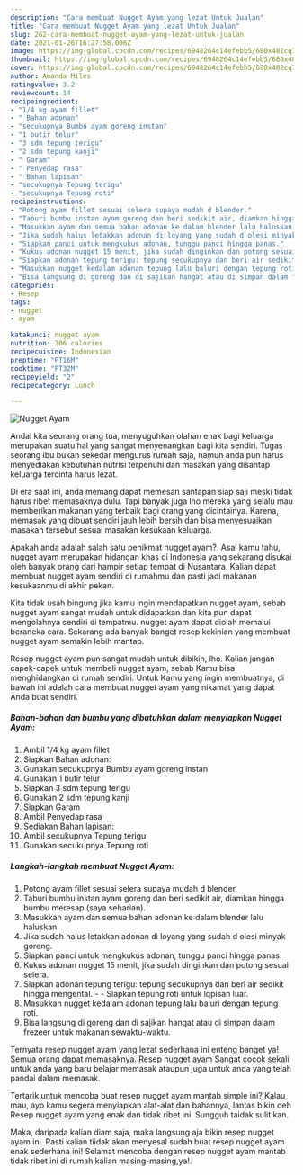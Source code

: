 ```yaml
---
description: "Cara membuat Nugget Ayam yang lezat Untuk Jualan"
title: "Cara membuat Nugget Ayam yang lezat Untuk Jualan"
slug: 262-cara-membuat-nugget-ayam-yang-lezat-untuk-jualan
date: 2021-01-26T16:27:58.006Z
image: https://img-global.cpcdn.com/recipes/6948264c14efebb5/680x482cq70/nugget-ayam-foto-resep-utama.jpg
thumbnail: https://img-global.cpcdn.com/recipes/6948264c14efebb5/680x482cq70/nugget-ayam-foto-resep-utama.jpg
cover: https://img-global.cpcdn.com/recipes/6948264c14efebb5/680x482cq70/nugget-ayam-foto-resep-utama.jpg
author: Amanda Miles
ratingvalue: 3.2
reviewcount: 14
recipeingredient:
- "1/4 kg ayam fillet"
- " Bahan adonan"
- "secukupnya Bumbu ayam goreng instan"
- "1 butir telur"
- "3 sdm tepung terigu"
- "2 sdm tepung kanji"
- " Garam"
- " Penyedap rasa"
- " Bahan lapisan"
- "secukupnya Tepung terigu"
- "secukupnya Tepung roti"
recipeinstructions:
- "Potong ayam fillet sesuai selera supaya mudah d blender."
- "Taburi bumbu instan ayam goreng dan beri sedikit air, diamkan hingga bumbu meresap (saya seharian)."
- "Masukkan ayam dan semua bahan adonan ke dalam blender lalu haluskan."
- "Jika sudah halus letakkan adonan di loyang yang sudah d olesi minyak goreng."
- "Siapkan panci untuk mengkukus adonan, tunggu panci hingga panas."
- "Kukus adonan nugget 15 menit, jika sudah dinginkan dan potong sesuai selera."
- "Siapkan adonan tepung terigu: tepung secukupnya dan beri air sedikit hingga mengental.  Siapkan tepung roti untuk lqpisan luar."
- "Masukkan nugget kedalam adonan tepung lalu baluri dengan tepung roti."
- "Bisa langsung di goreng dan di sajikan hangat atau di simpan dalam frezeer untuk makanan sewaktu-waktu."
categories:
- Resep
tags:
- nugget
- ayam

katakunci: nugget ayam 
nutrition: 206 calories
recipecuisine: Indonesian
preptime: "PT16M"
cooktime: "PT32M"
recipeyield: "2"
recipecategory: Lunch

---
```



![Nugget Ayam](https://img-global.cpcdn.com/recipes/6948264c14efebb5/680x482cq70/nugget-ayam-foto-resep-utama.jpg)

Andai kita seorang orang tua, menyuguhkan olahan enak bagi keluarga merupakan suatu hal yang sangat menyenangkan bagi kita sendiri. Tugas seorang ibu bukan sekedar mengurus rumah saja, namun anda pun harus menyediakan kebutuhan nutrisi terpenuhi dan masakan yang disantap keluarga tercinta harus lezat.

Di era  saat ini, anda memang dapat memesan santapan siap saji meski tidak harus ribet memasaknya dulu. Tapi banyak juga lho mereka yang selalu mau memberikan makanan yang terbaik bagi orang yang dicintainya. Karena, memasak yang dibuat sendiri jauh lebih bersih dan bisa menyesuaikan masakan tersebut sesuai masakan kesukaan keluarga. 



Apakah anda adalah salah satu penikmat nugget ayam?. Asal kamu tahu, nugget ayam merupakan hidangan khas di Indonesia yang sekarang disukai oleh banyak orang dari hampir setiap tempat di Nusantara. Kalian dapat membuat nugget ayam sendiri di rumahmu dan pasti jadi makanan kesukaanmu di akhir pekan.

Kita tidak usah bingung jika kamu ingin mendapatkan nugget ayam, sebab nugget ayam sangat mudah untuk didapatkan dan kita pun dapat mengolahnya sendiri di tempatmu. nugget ayam dapat diolah memalui beraneka cara. Sekarang ada banyak banget resep kekinian yang membuat nugget ayam semakin lebih mantap.

Resep nugget ayam pun sangat mudah untuk dibikin, lho. Kalian jangan capek-capek untuk membeli nugget ayam, sebab Kamu bisa menghidangkan di rumah sendiri. Untuk Kamu yang ingin membuatnya, di bawah ini adalah cara membuat nugget ayam yang nikamat yang dapat Anda buat sendiri.

<!--inarticleads1-->

##### Bahan-bahan dan bumbu yang dibutuhkan dalam menyiapkan Nugget Ayam:

1. Ambil 1/4 kg ayam fillet
1. Siapkan  Bahan adonan:
1. Gunakan secukupnya Bumbu ayam goreng instan
1. Gunakan 1 butir telur
1. Siapkan 3 sdm tepung terigu
1. Gunakan 2 sdm tepung kanji
1. Siapkan  Garam
1. Ambil  Penyedap rasa
1. Sediakan  Bahan lapisan:
1. Ambil secukupnya Tepung terigu
1. Gunakan secukupnya Tepung roti




<!--inarticleads2-->

##### Langkah-langkah membuat Nugget Ayam:

1. Potong ayam fillet sesuai selera supaya mudah d blender.
1. Taburi bumbu instan ayam goreng dan beri sedikit air, diamkan hingga bumbu meresap (saya seharian).
1. Masukkan ayam dan semua bahan adonan ke dalam blender lalu haluskan.
1. Jika sudah halus letakkan adonan di loyang yang sudah d olesi minyak goreng.
1. Siapkan panci untuk mengkukus adonan, tunggu panci hingga panas.
1. Kukus adonan nugget 15 menit, jika sudah dinginkan dan potong sesuai selera.
1. Siapkan adonan tepung terigu: tepung secukupnya dan beri air sedikit hingga mengental. -  - Siapkan tepung roti untuk lqpisan luar.
1. Masukkan nugget kedalam adonan tepung lalu baluri dengan tepung roti.
1. Bisa langsung di goreng dan di sajikan hangat atau di simpan dalam frezeer untuk makanan sewaktu-waktu.




Ternyata resep nugget ayam yang lezat sederhana ini enteng banget ya! Semua orang dapat memasaknya. Resep nugget ayam Sangat cocok sekali untuk anda yang baru belajar memasak ataupun juga untuk anda yang telah pandai dalam memasak.

Tertarik untuk mencoba buat resep nugget ayam mantab simple ini? Kalau mau, ayo kamu segera menyiapkan alat-alat dan bahannya, lantas bikin deh Resep nugget ayam yang enak dan tidak ribet ini. Sungguh taidak sulit kan. 

Maka, daripada kalian diam saja, maka langsung aja bikin resep nugget ayam ini. Pasti kalian tiidak akan menyesal sudah buat resep nugget ayam enak sederhana ini! Selamat mencoba dengan resep nugget ayam mantab tidak ribet ini di rumah kalian masing-masing,ya!.

